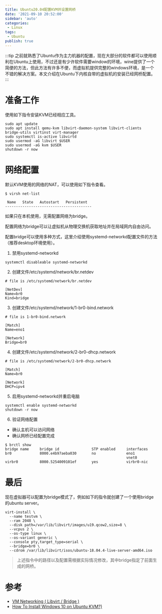 ```yaml
---
title: Ubuntu20.04配置KVM并设置网桥
date: '2021-09-10 20:52:00'
sidebar: 'auto'
categories:
 - Linux
tags:
 - Ubuntu
publish: true
---
```


:::tip
之前就熟悉了Ubuntu作为主力机器的配置，现在大部分的软件都可以使用顺利在Ubuntu上使用，不过还是有少许软件需要window的环境，wine提供了一个简便的方法，但此方法有许多不便，而虚拟机提供完整的windows环境，是一个不错的解决方案。本文介绍在Ubuntu下内核自带的虚拟机的安装已经网桥配置。
:::

# 准备工作

使用如下指令安装KVM已经相应工具。

```
sudo apt update
sudo apt install qemu-kvm libvirt-daemon-system libvirt-clients bridge-utils virtinst virt-manager
sudo systemctl is-active libvirtd
sudo usermod -aG libvirt $USER
sudo usermod -aG kvm $USER
shutdown -r now
```

# 网络配置

默认KVM使用的网络的NAT，可以使用如下指令查看。

```
$ virsh net-list

 Name   State   Autostart   Persistent
----------------------------------------
```

如果只在本机使用，无需配置网络为bridge。

配置网络为bridge可以让虚拟机从物理交换机获取地址并在局域网内自由访问。

配置bridge可以使用多种方式，这里介绍使用systemd-networkd配置文件的方法（推荐desktop环境使用）。

1. 禁用systemd-networkd
```
systemctl disableable systemd-networkd
```

2. 创建文件/etc/systemd/network/br.netdev
```
# file is /etc/systemd/network/br.netdev

[NetDev]
Name=br0
Kind=bridge
```

3. 创建文件/etc/systemd/network/1-br0-bind.network
```
# file is 1-br0-bind.network

[Match]
Name=eno1

[Network]
Bridge=br0
```

4. 创建文件/etc/systemd/network/2-br0-dhcp.network
```
# file is /etc/systemd/network/2-br0-dhcp.network

[Match]
Name=br0

[Network]
DHCP=ipv4
```

5. 启用systemd-networkd并重启电脑
```
systemctl enable systemd-networkd
shutdown -r now
```

6. 验证网络配置

- 确认主机可以访问网络
- 确认网桥已经配置完成
```
$ brctl show
bridge name     bridge id               STP enabled     interfaces
br0             8000.e4b97aeba030       no              eno1
                                                        vnet0
virbr0          8000.5254009101ef       yes             virbr0-nic
```

# 最后

现在虚拟器可以配置为bridge模式了，例如如下的指令就创建了一个使用bridge的ubuntu server。
```
virt-install \
  --name testvm \
  --ram 2048 \
  --disk path=/var/lib/libvirt/images/u19.qcow2,size=8 \
  --vcpus 2 \
  --os-type linux \
  --os-variant generic \
  --console pty,target_type=serial \
  --bridge=br0 \
  --cdrom /var/lib/libvirt/isos/ubuntu-18.04.4-live-server-amd64.iso
```
> 上述指令中的路径以及配置需根据实际情况修改，其中bridge指定了前面生成的网桥。

# 参考

- [VM Networking ( Libvirt / Bridge )](https://octetz.com/docs/2020/2020-11-13-vm-networks/)
- [How To Install Windows 10 on Ubuntu KVM?)](https://getlabsdone.com/install-windows-10-on-ubuntu-kvm/)